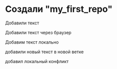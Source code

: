 # Создали "my_first_repo" 

Добавили текст

Добавили текст через браузер

Добавим текст локально 

добавили новый текст в новой ветке

добавил локальный конфликт
